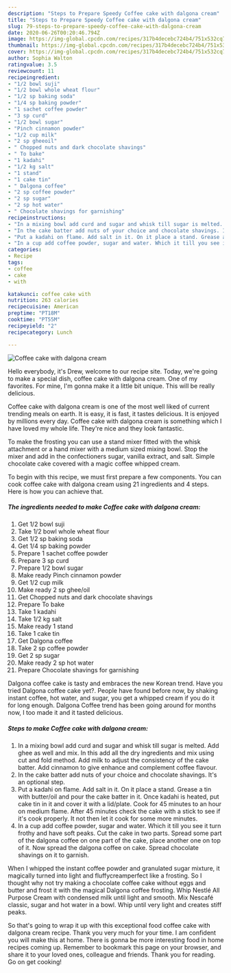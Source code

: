 ```yaml
---
description: "Steps to Prepare Speedy Coffee cake with dalgona cream"
title: "Steps to Prepare Speedy Coffee cake with dalgona cream"
slug: 79-steps-to-prepare-speedy-coffee-cake-with-dalgona-cream
date: 2020-06-26T00:20:46.794Z
image: https://img-global.cpcdn.com/recipes/317b4decebc724b4/751x532cq70/coffee-cake-with-dalgona-cream-recipe-main-photo.jpg
thumbnail: https://img-global.cpcdn.com/recipes/317b4decebc724b4/751x532cq70/coffee-cake-with-dalgona-cream-recipe-main-photo.jpg
cover: https://img-global.cpcdn.com/recipes/317b4decebc724b4/751x532cq70/coffee-cake-with-dalgona-cream-recipe-main-photo.jpg
author: Sophia Walton
ratingvalue: 3.5
reviewcount: 11
recipeingredient:
- "1/2 bowl suji"
- "1/2 bowl whole wheat flour"
- "1/2 sp baking soda"
- "1/4 sp baking powder"
- "1 sachet coffee powder"
- "3 sp curd"
- "1/2 bowl sugar"
- "Pinch cinnamon powder"
- "1/2 cup milk"
- "2 sp gheeoil"
- " Chopped nuts and dark chocolate shavings"
- " To bake"
- "1 kadahi"
- "1/2 kg salt"
- "1 stand"
- "1 cake tin"
- " Dalgona coffee"
- "2 sp coffee powder"
- "2 sp sugar"
- "2 sp hot water"
- " Chocolate shavings for garnishing"
recipeinstructions:
- "In a mixing bowl add curd and sugar and whisk till sugar is melted. Add ghee as well and mix. In this add all the dry ingredients and mix using cut and fold method. Add milk to adjust the consistency of the cake batter. Add cinnamon to give enhance and complement coffee flavour."
- "In the cake batter add nuts of your choice and chocolate shavings. It&#39;s an optional step."
- "Put a kadahi on flame. Add salt in it. On it place a stand. Grease a tin with butter/oil and pour the cake batter in it. Once kadahi is heated, put cake tin in it and cover it with a lid/plate. Cook for 45 minutes to an hour on medium flame. After 45 minutes check the cake with a stick to see if it&#39;s cook properly. It not then let it cook for some more minutes."
- "In a cup add coffee powder, sugar and water. Which it till you see it turn frothy and have soft peaks. Cut the cake in two parts. Spread some part of the dalgona coffee on one part of the cake, place another one on top of it. Now spread the dalgona coffee on cake. Spread chocolate shavings on it to garnish."
categories:
- Recipe
tags:
- coffee
- cake
- with

katakunci: coffee cake with 
nutrition: 263 calories
recipecuisine: American
preptime: "PT18M"
cooktime: "PT55M"
recipeyield: "2"
recipecategory: Lunch

---
```



![Coffee cake with dalgona cream](https://img-global.cpcdn.com/recipes/317b4decebc724b4/751x532cq70/coffee-cake-with-dalgona-cream-recipe-main-photo.jpg)

Hello everybody, it's Drew, welcome to our recipe site. Today, we're going to make a special dish, coffee cake with dalgona cream. One of my favorites. For mine, I'm gonna make it a little bit unique. This will be really delicious.

Coffee cake with dalgona cream is one of the most well liked of current trending meals on earth. It is easy, it is fast, it tastes delicious. It is enjoyed by millions every day. Coffee cake with dalgona cream is something which I have loved my whole life. They're nice and they look fantastic.

To make the frosting you can use a stand mixer fitted with the whisk attachment or a hand mixer with a medium sized mixing bowl. Stop the mixer and add in the confectioners sugar, vanilla extract, and salt. Simple chocolate cake covered with a magic coffee whipped cream.


To begin with this recipe, we must first prepare a few components. You can cook coffee cake with dalgona cream using 21 ingredients and 4 steps. Here is how you can achieve that.

<!--inarticleads1-->

##### The ingredients needed to make Coffee cake with dalgona cream:

1. Get 1/2 bowl suji
1. Take 1/2 bowl whole wheat flour
1. Get 1/2 sp baking soda
1. Get 1/4 sp baking powder
1. Prepare 1 sachet coffee powder
1. Prepare 3 sp curd
1. Prepare 1/2 bowl sugar
1. Make ready Pinch cinnamon powder
1. Get 1/2 cup milk
1. Make ready 2 sp ghee/oil
1. Get  Chopped nuts and dark chocolate shavings
1. Prepare  To bake
1. Take 1 kadahi
1. Take 1/2 kg salt
1. Make ready 1 stand
1. Take 1 cake tin
1. Get  Dalgona coffee
1. Take 2 sp coffee powder
1. Get 2 sp sugar
1. Make ready 2 sp hot water
1. Prepare  Chocolate shavings for garnishing


Dalgona coffee cake is tasty and embraces the new Korean trend. Have you tried Dalgona coffee cake yet?. People have found before now, by shaking instant coffee, hot water, and sugar, you get a whipped cream if you do it for long enough. Dalgona Coffee trend has been going around for months now, I too made it and it tasted delicious. 

<!--inarticleads2-->

##### Steps to make Coffee cake with dalgona cream:

1. In a mixing bowl add curd and sugar and whisk till sugar is melted. Add ghee as well and mix. In this add all the dry ingredients and mix using cut and fold method. Add milk to adjust the consistency of the cake batter. Add cinnamon to give enhance and complement coffee flavour.
1. In the cake batter add nuts of your choice and chocolate shavings. It&#39;s an optional step.
1. Put a kadahi on flame. Add salt in it. On it place a stand. Grease a tin with butter/oil and pour the cake batter in it. Once kadahi is heated, put cake tin in it and cover it with a lid/plate. Cook for 45 minutes to an hour on medium flame. After 45 minutes check the cake with a stick to see if it&#39;s cook properly. It not then let it cook for some more minutes.
1. In a cup add coffee powder, sugar and water. Which it till you see it turn frothy and have soft peaks. Cut the cake in two parts. Spread some part of the dalgona coffee on one part of the cake, place another one on top of it. Now spread the dalgona coffee on cake. Spread chocolate shavings on it to garnish.


When I whipped the instant coffee powder and granulated sugar mixture, it magically turned into light and fluffycreamperfect like a frosting. So I thought why not try making a chocolate coffee cake without eggs and butter and frost it with the magical Dalgona coffee frosting. Whip Nestlé All Purpose Cream with condensed milk until light and smooth. Mix Nescafé classic, sugar and hot water in a bowl. Whip until very light and creates stiff peaks. 

So that's going to wrap it up with this exceptional food coffee cake with dalgona cream recipe. Thank you very much for your time. I am confident you will make this at home. There is gonna be more interesting food in home recipes coming up. Remember to bookmark this page on your browser, and share it to your loved ones, colleague and friends. Thank you for reading. Go on get cooking!
